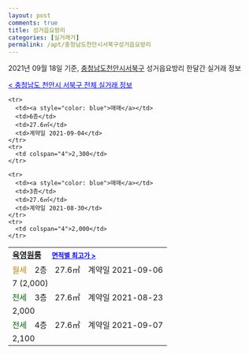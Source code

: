 ```yaml
---
layout: post
comments: true
title: 성거읍요방리
categories: [실거래가]
permalink: /apt/충청남도천안시서북구성거읍요방리
---
```


2021년 09월 18일 기준, <a href="/apt/충청남도천안시서북구">충청남도천안시서북구</a> 성거읍요방리 한달간 실거래 정보

<a style="color: blue;" href="/apt/충청남도천안시서북구">< 충청남도 천안시 서북구 전체 실거래 정보</a>
<!---- start ---->
<table>
  <tr>
    <td colspan="4" style="font-weight: bold;"><a href="/apt/충청남도천안시서북구성거읍요방리육영원룸">육영원룸</a> &nbsp;&nbsp;&nbsp; <a style="color: blue; font-size: smaller;" href="/apt/충청남도천안시서북구성거읍요방리육영원룸">면적별 최고가 ></a></td>
  </tr>
    
    <tr>
      <td><a style="color: blue">매매</a></td>
      <td>6층</td>
      <td>27.6㎡</td>
      <td>계약일 2021-09-04</td>
    </tr>
    <tr>
      <td colspan="4">2,300</td>
    </tr>
      
    <tr>
      <td><a style="color: blue">매매</a></td>
      <td>3층</td>
      <td>27.6㎡</td>
      <td>계약일 2021-08-30</td>
    </tr>
    <tr>
      <td colspan="4">2,000</td>
    </tr>
      
  <tr>
    <td><a style="color: darkgoldenrod">월세</a></td>
    <td>2층</td>
    <td>27.6㎡</td>
    <td>계약일 2021-09-06</td>
  </tr>
  <tr>
    <td colspan="4">7 (2,000)</td>
  </tr>
    
  <tr>
    <td><a style="color: darkgreen">전세</a></td>
    <td>3층</td>
    <td>27.6㎡</td>
    <td>계약일 2021-08-23</td>
  </tr>
  <tr>
    <td colspan="4">2,000</td>
  </tr>
    
  <tr>
    <td><a style="color: darkgreen">전세</a></td>
    <td>4층</td>
    <td>27.6㎡</td>
    <td>계약일 2021-09-07</td>
  </tr>
  <tr>
    <td colspan="4">2,100</td>
  </tr>
    
</table>
<!---- end ---->
    